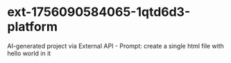 # ext-1756090584065-1qtd6d3-platform
AI-generated project via External API - Prompt: create a single html file with hello world in it
